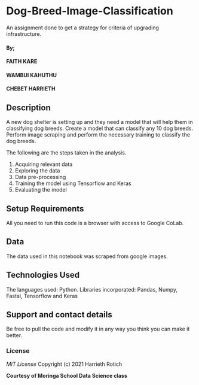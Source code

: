 # Dog-Breed-Image-Classification
An assignment done to get a strategy for criteria of upgrading infrastructure.


#### By; 
####  **FAITH KARE**
####  **WAMBUI KAHUTHU**
####  **CHEBET HARRIETH** 


## Description
A new dog shelter is setting up and they need a model that will help them in classifying dog breeds. Create a model that can classify any 10 dog breeds. Perform image scraping and perform the necessary training to classify the dog breeds.

The following are the steps taken in the analysis.

1. Acquiring relevant data
2. Exploring the data
3. Data pre-processing
4. Training the model using Tensorflow and Keras
5. Evaluating the model

## Setup Requirements
All you need to run this code is a browser with access to Google CoLab.

## Data 
The data used in this notebook was scraped from google images.


## Technologies Used
The languages used: Python.
Libraries incorporated: Pandas, Numpy, Fastai, Tensorflow and Keras

## Support and contact details
Be free to pull the code and modify it in any way you think you can make it better.

### License
*MIT License*
Copyright (c) 2021 Harrieth Rotich

**Courtesy of Moringa School Data Science class**
  
